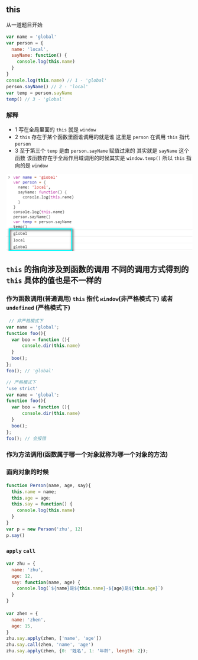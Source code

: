 ## this
从一道题目开始

```javascript
var name = 'global'
var person = {
  name: 'local',
  sayName: function() {
    console.log(this.name)
  }
}
console.log(this.name) // 1 - 'global'
person.sayName() // 2 - 'local'
var temp = person.sayName
temp() // 3 - 'global'
```
### 解释
 - 1 写在全局里面的 `this` 就是 `window`
 - 2 `this` 存在于某个函数里面谁调用的就是谁 这里是 `person` 在调用 `this` 指代 `person`
 - 3 至于第三个 `temp` 是由 `person.sayName` 赋值过来的 其实就是 `sayName` 这个函数 该函数存在于全局作用域调用的时候其实是 `window.temp()` 所以 `this` 指向的是 `window`
 <img src="./images/JavaScript_this.png" />

## `this` 的指向涉及到函数的调用 不同的调用方式得到的 `this` 具体的值也是不一样的

### 作为函数调用(普通调用) `this` 指代 `window`(非严格模式下) 或者 `undefined` (严格模式下)
``` javascript
 // 非严格模式下
var name = 'global';
function foo(){
  var boo = function (){
      console.dir(this.name)
  }
  boo();
};
foo(); // 'global'
 ```

``` javascript
// 严格模式下
'use strict'
var name = 'global';
function foo(){
  var boo = function (){
      console.dir(this.name)
  }
  boo();
};
foo(); // 会报错
 ```
 ### 作为方法调用(函数属于哪一个对象就称为哪一个对象的方法)
 ### 面向对象的时候
 ``` javascript
 function Person(name, age, say){
   this.name = name;
   this.age = age;
   this.say = function() {
     console.log(this.name)
   }
 }
 var p = new Person('zhu', 12)
 p.say()
 ```

 ### `apply` `call`
 ``` javascript
 var zhu = {
   name: 'zhu',
   age: 12,
   say: function(name, age) {
     console.log(`${name}是${this.name}-${age}是${this.age}`)
   }
 }

 var zhen = {
   name: 'zhen',
   age: 15,
 }
 zhu.say.apply(zhen, ['name', 'age'])
 zhu.say.call(zhen, 'name', 'age')
 zhu.say.apply(zhen, {0: '姓名', 1: '年龄', length: 2});
 ```

